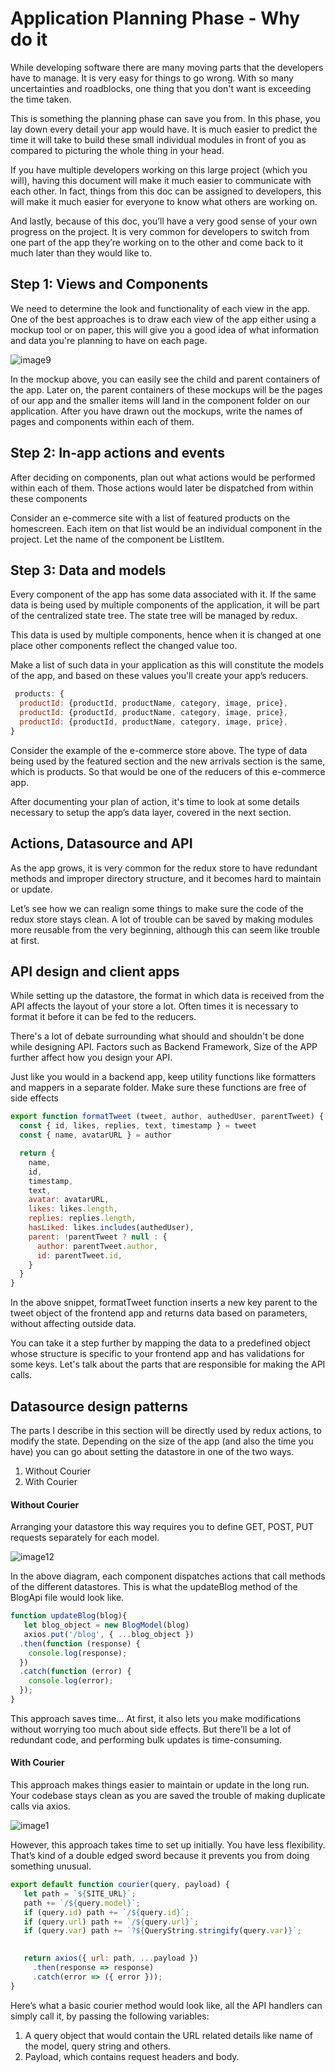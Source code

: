 # Application Planning Phase - Why do it

While developing software there are many moving parts that the developers have to manage. It is very easy for things to go wrong. With so many uncertainties and roadblocks, one thing that you don't want is exceeding the time taken.

This is something the planning phase can save you from. In this phase, you lay down every detail your app would have. It is much easier to predict the time it will take to build these small individual modules in front of you as compared to picturing the whole thing in your head.

If you have multiple developers working on this large project (which you will), having this document will make it much easier to communicate with each other. In fact, things from this doc can be assigned to developers, this will make it much easier for everyone to know what others are working on.

And lastly, because of this doc, you’ll have a very good sense of your own progress on the project. It is very common for developers to switch from one part of the app they’re working on to the other and come back to it much later than they would like to.

## Step 1: Views and Components
We need to determine the look and functionality of each view in the app. One of the best approaches is to draw each view of the app either using a mockup tool or on paper, this will give you a good idea of what information and data you're planning to have on each page.


![image9](https://user-images.githubusercontent.com/23625821/119344346-d71cbb00-bc97-11eb-95c8-a60a35ce6488.png)

In the mockup above, you can easily see the child and parent containers of the app. Later on, the parent containers of these mockups will be the pages of our app and the smaller items will land in the component folder on our application. After you have drawn out the mockups, write the names of pages and components within each of them.

## Step 2: In-app actions and events
After deciding on components, plan out what actions would be performed within each of them. Those actions would later be dispatched from within these components

Consider an e-commerce site with a list of featured products on the homescreen. Each item on that list would be an individual component in the project. Let the name of the component be ListItem.

## Step 3: Data and models
Every component of the app has some data associated with it. If the same data is being used by multiple components of the application, it will be part of the centralized state tree. The state tree will be managed by redux.

This data is used by multiple components, hence when it is changed at one place other components reflect the changed value too.

Make a list of such data in your application as this will constitute the models of the app, and based on these values you'll create your app’s reducers.


```javascript 
 products: {
  productId: {productId, productName, category, image, price},
  productId: {productId, productName, category, image, price},
  productId: {productId, productName, category, image, price},
}
```

Consider the example of the e-commerce store above. The type of data being used by the featured section and the new arrivals section is the same, which is products. So that would be one of the reducers of this e-commerce app.

After documenting your plan of action, it's time to look at some details necessary to setup the app’s data layer, covered in the next section.

## Actions, Datasource and API
As the app grows, it is very common for the redux store to have redundant methods and improper directory structure, and it becomes hard to maintain or update.

Let’s see how we can realign some things to make sure the code of the redux store stays clean. A lot of trouble can be saved by making modules more reusable from the very beginning, although this can seem like trouble at first.

## API design and client apps
While setting up the datastore, the format in which data is received from the API affects the layout of your store a lot. Often times it is necessary to format it before it can be fed to the reducers.

There's a lot of debate surrounding what should and shouldn't be done while designing API. Factors such as Backend Framework, Size of the APP further affect how you design your API.

Just like you would in a backend app, keep utility functions like formatters and mappers in a separate folder. Make sure these functions are free of side effects 

```javascript 
export function formatTweet (tweet, author, authedUser, parentTweet) {
  const { id, likes, replies, text, timestamp } = tweet
  const { name, avatarURL } = author

  return {
    name,
    id,
    timestamp,
    text,
    avatar: avatarURL,
    likes: likes.length,
    replies: replies.length,
    hasLiked: likes.includes(authedUser),
    parent: !parentTweet ? null : {
      author: parentTweet.author,
      id: parentTweet.id,
    }
  }
}
``` 

In the above snippet, formatTweet function inserts a new key parent to the tweet object of the frontend app and returns data based on parameters, without affecting outside data.

You can take it a step further by mapping the data to a predefined object whose structure is specific to your frontend app and has validations for some keys. Let's talk about the parts that are responsible for making the API calls.

## Datasource design patterns
The parts I describe in this section will be directly used by redux actions, to modify the state. Depending on the size of the app (and also the time you have) you can go about setting the datastore in one of the two ways.

1. Without Courier
2. With Courier

#### Without Courier

Arranging your datastore this way requires you to define GET, POST, PUT requests separately for each model.

![image12](https://user-images.githubusercontent.com/23625821/119345147-c7ea3d00-bc98-11eb-870a-6e74ab9681f8.jpg)


In the above diagram, each component dispatches actions that call methods of the different datastores. This is what the updateBlog method of the BlogApi file would look like.
```javascript
function updateBlog(blog){
   let blog_object = new BlogModel(blog) 
   axios.put('/blog', { ...blog_object })
  .then(function (response) {
    console.log(response);
  })
  .catch(function (error) {
    console.log(error);
  });
}
```

This approach saves time... At first, it also lets you make modifications without worrying too much about side effects. But there’ll be a lot of redundant code, and performing bulk updates is time-consuming.

#### With Courier

This approach makes things easier to maintain or update in the long run. Your codebase stays clean as you are saved the trouble of making duplicate calls via axios.


![image1](https://user-images.githubusercontent.com/23625821/119345327-067ff780-bc99-11eb-865f-a84071afaebc.png)


However, this approach takes time to set up initially.  You have less flexibility.  That’s kind of a double edged sword because it prevents you from doing something unusual.

```javascript 
export default function courier(query, payload) {
   let path = `${SITE_URL}`;
   path += `/${query.model}`;
   if (query.id) path += `/${query.id}`;
   if (query.url) path += `/${query.url}`;
   if (query.var) path += `?${QueryString.stringify(query.var)}`;
   

   return axios({ url: path, ...payload })
     .then(response => response)
     .catch(error => ({ error }));
}
```

Here’s what a basic courier method would look like, all the API handlers can simply call it, by passing the following variables:

1. A query object that would contain the URL related details like name of the model, query string and others.
2. Payload, which contains request headers and body.


